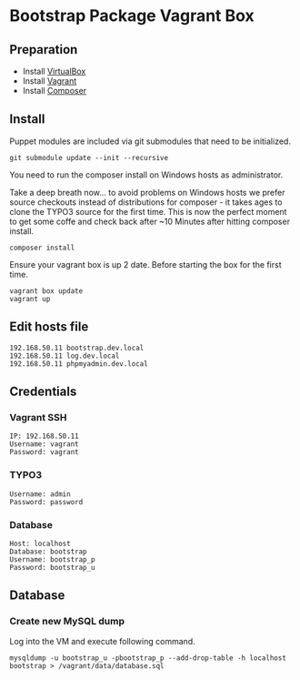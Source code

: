 # Bootstrap Package Vagrant Box #

## Preparation ##

- Install [VirtualBox](https://www.virtualbox.org/wiki/Downloads)
- Install [Vagrant](http://www.vagrantup.com/downloads.html)
- Install [Composer](https://getcomposer.org/download/)

## Install ##

Puppet modules are included via git submodules that need to be initialized.

```
git submodule update --init --recursive
```

You need to run the composer install on Windows hosts as administrator.

Take a deep breath now... to avoid problems on Windows hosts we prefer source 
checkouts instead of distributions for composer - it takes ages to clone the TYPO3 source
for the first time. This is now the perfect moment to get some coffe and check back after
~10 Minutes after hitting composer install.

```
composer install
```

Ensure your vagrant box is up 2 date. Before starting the box for the first time.

```
vagrant box update
vagrant up
```

## Edit hosts file ##

```
192.168.50.11 bootstrap.dev.local
192.168.50.11 log.dev.local
192.168.50.11 phpmyadmin.dev.local
```

## Credentials ##

### Vagrant SSH ###

```
IP: 192.168.50.11
Username: vagrant
Password: vagrant
```

### TYPO3 ###

```
Username: admin
Password: password
```

### Database ###

```
Host: localhost
Database: bootstrap
Username: bootstrap_p
Password: bootstrap_u
```

## Database ##

### Create new MySQL dump ###

Log into the VM and execute following command.

```
mysqldump -u bootstrap_u -pbootstrap_p --add-drop-table -h localhost bootstrap > /vagrant/data/database.sql
```